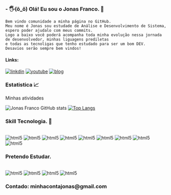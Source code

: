 ### - 🖐️(õ_õ) Olá! Eu sou o Jonas Franco. 🚀
<div>

    Bem vindo comunidade a minha página no GitHub.
    Meu nome é Jonas sou estudade de Análise e Desenvolvimento de Sistema, espero poder ajudalo com meus commits.
    Logo a baixo você poderá acompanha toda minha evolução nessa jornada de desenvolvedor, minhas liguagens prediletas
    e todas as tecnoligas que tenho estudado para ser um bom DEV.
    Desavios serão sempre bem vindos!


</div>


#### Links:
[![linkdin](	https://img.shields.io/badge/LinkedIn-0077B5?style=for-the-badge&logo=linkedin&logoColor=white)](https://www.linkedin.com/in/dev-jonasfranco/)
[![youtube](	https://img.shields.io/badge/YouTube-FF0000?style=for-the-badge&logo=youtube&logoColor=white)](#)
[![blog](https://img.shields.io/badge/dev.to-0A0A0A?style=for-the-badge&logo=devdotto&logoColor=white)](#)

### Estatistica 📈
<div>
    Minhas atividades
</div>

![Jonas Franco GitHub stats](https://github-readme-stats.vercel.app/api?username=GaloManco&show_icons=true&theme=tokyonight)
[![Top Langs](https://github-readme-stats.vercel.app/api/top-langs/?username=GaloManco&layout=compact&langs_count=8&&theme=tokyonight)](https://github.com/anuraghazra/github-readme-stats)

### Skill Tecnologia. 🚀
<div style="display: inline_block"><br>

<img aling="center" alt="html5" src="https://img.shields.io/badge/Python-3776AB?style=for-the-badge&logo=python&logoColor=white" />
<img aling="center" alt="html5" src="https://img.shields.io/badge/PHP-777BB4?style=for-the-badge&logo=php&logoColor=white" />
<img aling="center" alt="html5" src="https://img.shields.io/badge/JavaScript-F7DF1E?style=for-the-badge&logo=javascript&logoColor=black" />
<img aling="center" alt="html5" src="https://img.shields.io/badge/HTML5-E34F26?style=for-the-badge&logo=html5&logoColor=white" />
<img aling="center" alt="html5" src="https://img.shields.io/badge/CSS3-1572B6?style=for-the-badge&logo=css3&logoColor=white" />
<img aling="center" alt="html5" src="https://img.shields.io/badge/Bootstrap-563D7C?style=for-the-badge&logo=bootstrap&logoColor=white" />
<img aling="center" alt="html5" src="https://img.shields.io/badge/PostgreSQL-316192?style=for-the-badge&logo=postgresql&logoColor=white" />
<img aling="center" alt="html5" src="https://img.shields.io/badge/MySQL-005C84?style=for-the-badge&logo=mysql&logoColor=white" />
<img aling="center" alt="html5" src="https://img.shields.io/badge/Linux-FCC624?style=for-the-badge&logo=linux&logoColor=black" />

</div>

### Pretendo Estudar.

<div style="display: inline_block"><br>
<img aling="center" alt="html5" src="https://img.shields.io/badge/Django-092E20?style=for-the-badge&logo=django&logoColor=white" />
<img aling="center" alt="html5" src="https://img.shields.io/badge/Laravel-FF2D20?style=for-the-badge&logo=laravel&logoColor=white" />
<img aling="center" alt="html5" src="https://img.shields.io/badge/Flask-000000?style=for-the-badge&logo=flask&logoColor=white" />
<img aling="center" alt="html5" src="https://img.shields.io/badge/Node.js-43853D?style=for-the-badge&logo=node.js&logoColor=white" />


</div>

<h3>
    Contado:
    minhacontajonas@gmail.com

</h3>
